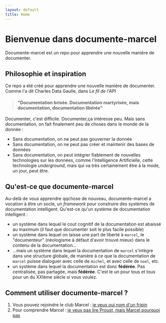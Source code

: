 ```yaml
---
layout: default
title: Home
---
```

# Bienvenue dans documente-marcel

Documente-marcel est un repo pour apprendre une nouvelle manière de documenter. 

## Philosophie et inspiration

Ce repo a été créé pour apprendre une nouvelle manière de documenter. Comme l'a dit Charles Data Gaulle, dans _Le fil de l'API_

> #### "Documentation brisée. Documentation martyrisée, mais documentation, documentation libérée"

Documenter, c'est difficile. Documenter,ça intéresse peu. Mais sans documentation, on fait finalement peu de choses dans le monde de la donnée : 
* Sans documentation, on ne peut pas gouverner la donnée
* Sans documentation, on ne peut pas créer et maintenir des bases de données
* Sans documentation, on peut intégrer fiablement de nouvelles technologies sur les données, comme l'Intelligence Artificielle, cette technologie _underground_, mais qui va très certainement être à la mode, un jour, peut être.

## Qu'est-ce que documente-marcel

Au-delà de vous apprendre qqchose de nouveau, documente-marcel a vocation à être un socle, un _framework_ pour construire des systèmes de documentation intelligent. Qu'est-ce qu'un système de documentation intelligent : 
* un système dans lequel le cout cognitif de la documentation est abaissé au maximum (il faut que documenter soit le plus facile possible)
* un système dans lequel on laisse une part de liberté à `marcel`, le "documenteur" (néologisme à défaut d'avoir trouvé mieux) dans le contenu de la documentation...
* ...mais un système dans lequel la documentation de `marcel` s'intègre dans une structure globale, de manière à ce que la documentation de `marcel` puisse dialoguer avec celle de `michel`, et avec celle de `noel`, etc. 
* un système dans lequel la documentation est donc **fédérée**. Pas centralisée, pas partagée, mais **fédérée**. C'est le un pour tous et tous pour un du XXIème siècle si vous voulez.

## Comment utiliser documente-marcel ? 

1. Vous pouvez rejoindre le club Marcel :  [je veux oui nom d'un fripin](collaborate/0_comment_rejoindre_marcel.md)
2. Pour comprendre Marcel : [je veux pas lire Proust, mais Marcel pourquoi pas](lis_marcel.md)
